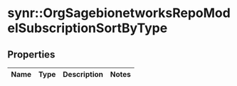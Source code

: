 # synr::OrgSagebionetworksRepoModelSubscriptionSortByType


## Properties
Name | Type | Description | Notes
------------ | ------------- | ------------- | -------------


